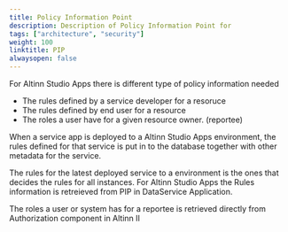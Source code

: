 ```yaml
---
title: Policy Information Point
description: Description of Policy Information Point for 
tags: ["architecture", "security"]
weight: 100
linktitle: PIP
alwaysopen: false
---
```


For Altinn Studio Apps there is different type of policy information needed

- The rules defined by a service developer for a resoruce
- The rules defined by end user for a resource
- The roles a user have for a given resource owner. (reportee)

When a service app is deployed to a Altinn Studio Apps environment, the rules defined for that service
is put in to the database together with other metadata for the service.

The rules for the latest deployed service to a environment is the ones that decides the 
rules for all instances. For Altinn Studio Apps the Rules information is retreieved from 
PIP in DataService Application.

The roles a user or system has for a reportee is retrieved directly from Authorization component
in Altinn II 











